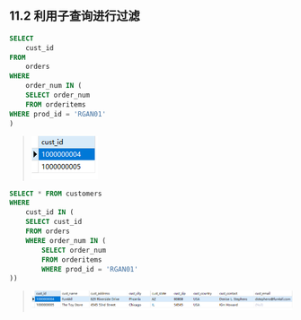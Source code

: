 ## 11.2 利用子查询进行过滤

```sql
SELECT
	cust_id 
FROM
	orders 
WHERE
	order_num IN (
	SELECT order_num 
	FROM orderitems 
WHERE prod_id = 'RGAN01'
)
```

> ![image-20240302203251324](./assets/image-20240302203251324.png)



```sql
SELECT * FROM customers 
WHERE
	cust_id IN (
	SELECT cust_id 
	FROM orders 
	WHERE order_num IN ( 
		SELECT order_num 
		FROM orderitems 
		WHERE prod_id = 'RGAN01' 
))
```

> ![image-20240302204601824](./assets/image-20240302204601824.png)



